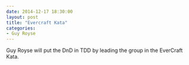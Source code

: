 ```yaml
---
date: 2014-12-17 18:30:00
layout: post
title: "Evercraft Kata"
categories:
- Guy Royse
---
```


Guy Royse will put the DnD in TDD by leading the group in the EverCraft Kata.